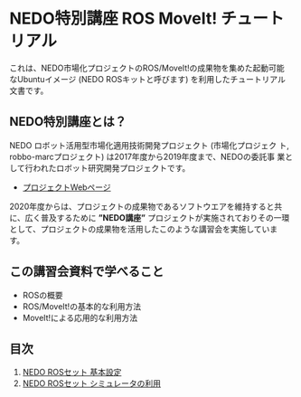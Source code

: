 # NEDO特別講座 ROS MoveIt! チュートリアル

これは、NEDO市場化プロジェクトのROS/MoveIt!の成果物を集めた起動可能
なUbuntuイメージ (NEDO ROSキットと呼びます) を利用したチュートリアル
文書です。


## NEDO特別講座とは？

NEDO ロボット活用型市場化適用技術開発プロジェクト (市場化プロジェク
ト, robbo-marcプロジェクト) は2017年度から2019年度まで、NEDOの委託事
業として行われたロボット研究開発プロジェクトです。 

- [プロジェクトWebページ](https://robo-marc.github.io/)

2020年度からは、プロジェクトの成果物であるソフトウエアを維持すると共
に、広く普及するために **”NEDO講座”** プロジェクトが実施されておりその一環
として、プロジェクトの成果物を活用したこのような講習会を実施していま
す。

## この講習会資料で学べること

- ROSの概要
- ROS/MoveIt!の基本的な利用方法
- MoveIt!による応用的な利用方法


## 目次

1. [NEDO ROSセット 基本設定](rosset_setting)
1. [NEDO ROSセット シミュレータの利用](rosset_simulator)



